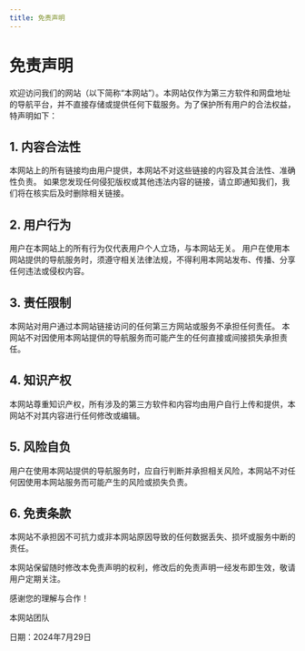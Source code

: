 ```yaml
---
title: 免责声明
---
```


# 免责声明

欢迎访问我们的网站（以下简称“本网站”）。本网站仅作为第三方软件和网盘地址的导航平台，并不直接存储或提供任何下载服务。为了保护所有用户的合法权益，特声明如下：

## 1. 内容合法性

本网站上的所有链接均由用户提供，本网站不对这些链接的内容及其合法性、准确性负责。
如果您发现任何侵犯版权或其他违法内容的链接，请立即通知我们，我们将在核实后及时删除相关链接。

## 2. 用户行为

用户在本网站上的所有行为仅代表用户个人立场，与本网站无关。
用户在使用本网站提供的导航服务时，须遵守相关法律法规，不得利用本网站发布、传播、分享任何违法或侵权内容。

## 3. 责任限制

本网站对用户通过本网站链接访问的任何第三方网站或服务不承担任何责任。
本网站不对因使用本网站提供的导航服务而可能产生的任何直接或间接损失承担责任。

## 4. 知识产权

本网站尊重知识产权，所有涉及的第三方软件和内容均由用户自行上传和提供，本网站不对其内容进行任何修改或编辑。

## 5. 风险自负

用户在使用本网站提供的导航服务时，应自行判断并承担相关风险，本网站不对任何因使用本网站服务而可能产生的风险或损失负责。

## 6. 免责条款

本网站不承担因不可抗力或非本网站原因导致的任何数据丢失、损坏或服务中断的责任。

本网站保留随时修改本免责声明的权利，修改后的免责声明一经发布即生效，敬请用户定期关注。

感谢您的理解与合作！

本网站团队

日期：2024年7月29日
